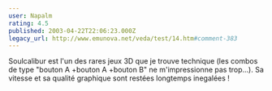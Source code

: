 ```yaml
---
user: Napalm
rating: 4.5
published: 2003-04-22T22:06:23.000Z
legacy_url: http://www.emunova.net/veda/test/14.htm#comment-383
---
```

Soulcalibur est l'un des rares jeux 3D que je trouve technique (les combos de type "bouton A +bouton A +bouton B" ne m'impressionne pas trop...). Sa vitesse et sa qualité graphique sont restées longtemps inegalées !